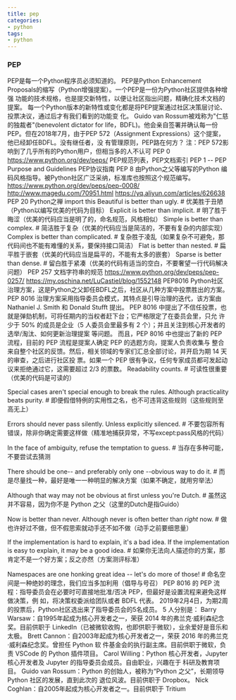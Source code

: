 ```yaml
---
title: pep
categories: 
- python
tags:
- python
---
```


### PEP

PEP是每一个Python程序员必须知道的。 PEP是Python Enhancement Proposals的缩写（Python增强提案）。一个PEP是一份为Python社区提供各种增强 功能的技术规格，也是提交新特性，以便让社区指出问题，精确化技术文档的提案。
每一个Python版本的新特性或变化都是将PEP提案通过社区决策层讨论、投票决议，通过后才有我们看到的功能变 化。
Guido van Rossum被戏称为"仁慈的独裁者"(benevolent dictator for life，BDFL)。他会亲自签署并确认每一份 PEP。但在2018年7月，由于PEP 572（Assignment Expressions）这个提案，他已经卸任BDFL。没有继任者，没 有管理原则，PEP路在何方？ 注：PEP 572影响到了几乎所有的Python用户，但相当多的人不认可 PEP 0  https://www.python.org/dev/peps/ PEP规范列表，PEP文档索引 PEP 1 -- PEP Purpose and Guidelines PEP协议指南
PEP 8 由Python之父等编写的Python 编码风格指导。被Python社区广泛采纳，标准库也按照这个规范编写。 https://www.python.org/dev/peps/pep-0008/ http://www.magedu.com/70951.html https://yq.aliyun.com/articles/626638 PEP 20 Python之禅
import this
Beautiful is better than ugly. # 优美胜于丑陋（Python以编写优美的代码为目标）
Explicit is better than implicit. # 明了胜于晦涩（优美的代码应当是明了的，命名规范，风格相似）
Simple is better than complex. # 简洁胜于复杂（优美的代码应当是简洁的，不要有复杂的内部实现）
Complex is better than complicated. # 复杂胜于凌乱（如果复杂不可避免，那代码间也不能有难懂的关系，要保持接口简洁）
Flat is better than nested. # 扁平胜于嵌套（优美的代码应当是扁平的，不能有太多的嵌套）
Sparse is better than dense. # 留白胜于紧凑（优美的代码有适当的空白，不要奢望一行代码解决问题）
  PEP 257 文档字符串的规范 https://www.python.org/dev/peps/pep-0257/ https://my.oschina.net/LuCastiel/blog/1552148
  PEP8016
Python社区治理方案，这是Python之父卸任BDFL之后，社区从几种方案中投票胜出的方案。 PEP 8016 治理方案采用指导委员会模式，其特点是引导治理的迭代，该方案由 Nathaniel J. Smith 和 Donald Stuﬀt 提出。 PEP 8016 中提出了不信任投票，也就是弹劾机制，可将任期内的当权者赶下台；它严格限定了在委员会里，只允 许少于 50% 的成员是企业（5 人委员会里最多有 2 个）；并且关注到核心开发者的选举/淘汰、如何更新治理提案 等问题。
而且，PEP 8016 中也提出了新的 PEP 流程，目前的 PEP 流程是提案人确定 PEP 的选题方向，提案人负责收集与 整合来自整个社区的反馈。然后，相关领域的专家们汇总全部讨论，并开启为期 14 天的审查，之后进行社区投 票。如果一个 PEP 很有争议，任何专家成员都可发起动议来拒绝通过它，这需要超过 2/3 的票数。
Readability counts. # 可读性很重要（优美的代码是可读的）

Special cases aren't special enough to break the rules. Although practicality beats purity. # 即便假借特例的实用性之名，也不可违背这些规则（这些规则至高无上）

Errors should never pass silently. Unless explicitly silenced. # 不要包容所有错误，除非你确定需要这样做（精准地捕获异常，不写except:pass风格的代码）

In the face of ambiguity, refuse the temptation to guess. # 当存在多种可能，不要尝试去猜测

There should be one-- and preferably only one --obvious way to do it. # 而是尽量找一种，最好是唯一一种明显的解决方案（如果不确定，就用穷举法）

Although that way may not be obvious at first unless you're Dutch. # 虽然这并不容易，因为你不是 Python 之父（这里的Dutch是指Guido）

Now is better than never. Although never is often better than *right* now. # 做也许好过不做，但不假思索就动手还不如不做（动手之前要细思量）

If the implementation is hard to explain, it's a bad idea. If the implementation is easy to explain, it may be a good idea. # 如果你无法向人描述你的方案，那肯定不是一个好方案；反之亦然（方案测评标准）

Namespaces are one honking great idea -- let's do more of those! # 命名空间是一种绝妙的理念，我们应当多加利用（倡导与号召）
PEP 8016 的 PEP 流程：指导委员会在必要时可直接地批准/否决 PEP，但最好是设置流程来避免这样做决策，例 如，将决策权委派给团队或者 BDFL 代表。 2019年2月4日，为期2周的投票后，Python社区选出来了指导委员会的5名成员。
5 人分别是： Barry Warsaw：自1995年起成为核心开发者之一，荣获 2014 年的弗兰克·威利森纪念奖。目前供职于 LinkedIn（已被微软收购，也即供职于微软），业余爱好是音乐和太极。 Brett Cannon：自2003年起成为核心开发者之一，荣获 2016 年的弗兰克·威利森纪念奖。曾担任 Python 软 件基金会的执行副主席。目前供职于微软，负责 VSCode 的 Python 插件项目。 Carol Willing：Python 核心开发者，Jupyter 核心开发者及 Jupyter 的指导委员会成员。自由职业，兴趣在于 科研及教育项目。 Guido van Rossum：Python 的创始人，被称为“Python 之父”，长期领导 Python 社区的发展，直到此次的 退位风波。目前供职于 Dropbox。 Nick Coghlan：自2005年起成为核心开发者之一。目前供职于 Tritium
